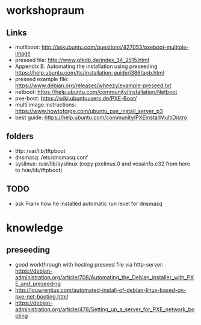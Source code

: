 # workshopraum

## Links
* mutliboot: http://askubuntu.com/questions/427053/pxeboot-multiple-image
* preseed file: http://www.gtkdb.de/index_34_2515.html
* Appendix B. Automating the installation using preseeding https://help.ubuntu.com/lts/installation-guide/i386/apb.html
* preseed example file: https://www.debian.org/releases/wheezy/example-preseed.txt
* netboot: https://help.ubuntu.com/community/Installation/Netboot
* pxe-boot: https://wiki.ubuntuusers.de/PXE-Boot/
* multi image instructions: https://www.howtoforge.com/ubuntu_pxe_install_server_p3
* best guide: https://help.ubuntu.com/community/PXEInstallMultiDistro

## folders
* tftp: /var/lib/tftpboot
* dnsmasq: /etc/dnsmasq.conf
* syslinux: /usr/lib/syslinux (copy pxelinux.0 and vesainfo.c32 from here to /var/lib/tftpboot)

## TODO
* ask Frank how he installed automatic run level for dnsmasq

# knowledge

## preseeding
* good workthrough with hosting preseed file via http-server: https://debian-administration.org/article/708/Automating_the_Debian_installer_with_PXE_and_preseeding
* http://louwrentius.com/automated-install-of-debian-linux-based-on-pxe-net-booting.html
* https://debian-administration.org/article/478/Setting_up_a_server_for_PXE_network_booting
